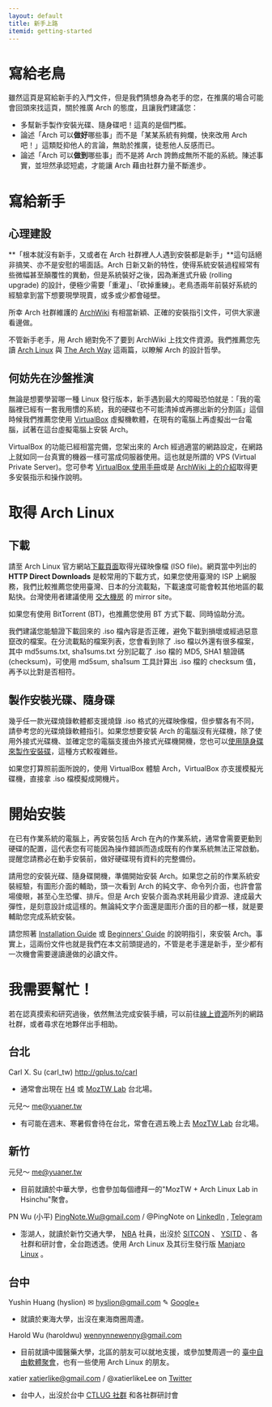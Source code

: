 ```yaml
---
layout: default
title: 新手上路
itemid: getting-started
---
```


# 寫給老鳥

雖然這頁是寫給新手的入門文件，但是我們猜想身為老手的您，在推廣的場合可能會回頭來找這頁，關於推廣 Arch 的態度，且讓我們建議您：

* 多幫新手製作安裝光碟、隨身碟吧！這真的是個門檻。
* 論述「Arch 可以**做好**哪些事」而不是「某某系統有夠爛，快來改用 Arch 吧！」這類貶抑他人的言論，無助於推廣，徒惹他人反感而已。
* 論述「Arch 可以**做到**哪些事」而不是將 Arch 誇飾成無所不能的系統。陳述事實，並坦然承認短處，才能讓 Arch 藉由社群力量不斷進步。

# 寫給新手

## 心理建設

**「根本就沒有新手，又或者在 Arch 社群裡人人遇到安裝都是新手」**這句話絕非搞笑、亦不是安慰的場面話。Arch 日新又新的特性，使得系統安裝過程經常有些微幅甚至顛覆性的異動，但是系統裝好之後，因為漸進式升級 (rolling upgrade) 的設計，便極少需要「重灌」、「砍掉重練」。老鳥憑兩年前裝好系統的經驗拿到當下想要現學現賣，或多或少都會碰壁。

所幸 Arch 社群維護的 [ArchWiki] 有相當新穎、正確的安裝指引文件，可供大家邊看邊做。

不管新手老手，用 Arch 絕對免不了要到 ArchWiki 上找文件資源。我們推薦您先讀 [Arch Linux] 與 [The Arch Way] 這兩篇，以瞭解 Arch 的設計哲學。

[ArchWiki]: https://wiki.archlinux.org/
[Arch Linux]: https://wiki.archlinux.org/index.php/Arch_Linux_%28%E6%AD%A3%E9%AB%94%E4%B8%AD%E6%96%87%29
[The Arch Way]: https://wiki.archlinux.org/index.php/The_Arch_Way_%28%E6%AD%A3%E9%AB%94%E4%B8%AD%E6%96%87%29

## 何妨先在沙盤推演

無論是想要學習哪一種 Linux 發行版本，新手遇到最大的障礙恐怕就是：「我的電腦裡已經有一套我用慣的系統，我的硬碟也不可能清掉或再挪出新的分割區」這個時候我們推薦您使用 [VirtualBox] 虛擬機軟體，在現有的電腦上再虛擬出一台電腦，試著在這台虛擬電腦上安裝 Arch。

VirtualBox 的功能已經相當完備，您架出來的 Arch 經過適當的網路設定，在網路上就如同一台真實的機器一樣可當成伺服器使用。這也就是所謂的 VPS (Virtual Private Server)。您可參考 [VirtualBox 使用手冊][vbox-manual]或是 [ArchWiki 上的介紹][vbox-archwiki]取得更多安裝指示和操作說明。

[VirtualBox]: https://www.virtualbox.org/
[vbox-manual]: https://www.virtualbox.org/manual/UserManual.html
[vbox-archwiki]: https://wiki.archlinux.org/index.php/VirtualBox

# 取得 Arch Linux

## 下載

請至 Arch Linux 官方網站[下載頁面]取得光碟映像檔 (ISO file)。網頁當中列出的 **HTTP Direct Downloads** 是較常用的下載方式，如果您使用臺灣的 ISP 上網服務，我們比較推薦您使用臺灣、日本的分流載點，下載速度可能會較其他地區的載點快。台灣使用者建議使用 [交大機房] 的 mirror site。

如果您有使用 BitTorrent (BT)，也推薦您使用 BT 方式下載、同時協助分流。

我們建議您能驗證下載回來的 .iso 檔內容是否正確，避免下載到損壞或經過惡意竄改的檔案。在分流載點的檔案列表，您會看到除了 .iso 檔以外還有很多檔案，其中 md5sums.txt, sha1sums.txt 分別記載了 .iso 檔的 MD5, SHA1 驗證碼 (checksum)，可使用 md5sum, sha1sum 工具計算出 .iso 檔的 checksum 值，再予以比對是否相符。

[下載頁面]: https://www.archlinux.org/download/
[交大機房]: http://linux.cs.nctu.edu.tw/archlinux/iso/

## 製作安裝光碟、隨身碟

幾乎任一款光碟燒錄軟體都支援燒錄 .iso 格式的光碟映像檔，但步驟各有不同，請參考您的光碟燒錄軟體指引。如果您想要安裝 Arch 的電腦沒有光碟機，除了使用外接式光碟機、並確定您的電腦支援由外接式光碟機開機，您也可以[使用隨身碟來製作安裝碟]，這種方式較複雜些。

如果您打算照前面所說的，使用 VirtualBox 體驗 Arch，VirtualBox 亦支援模擬光碟機，直接拿 .iso 檔模擬成開機片。

[使用隨身碟來製作安裝碟]: https://wiki.archlinux.org/index.php/USB_Installation_Media_%28%E6%AD%A3%E9%AB%94%E4%B8%AD%E6%96%87%29

# 開始安裝

<div class="alert alert-warning">在已有作業系統的電腦上，再安裝包括 Arch 在內的作業系統，通常會需要更動到硬碟的配置，這代表您有可能因為操作錯誤而造成既有的作業系統無法正常啟動。提醒您請務必在動手安裝前，做好硬碟現有資料的完整備份。</div>

請用您的安裝光碟、隨身碟開機，準備開始安裝 Arch。如果您之前的作業系統安裝經驗，有圖形介面的輔助，頭一次看到 Arch 的純文字、命令列介面，也許會當場傻眼，甚至心生恐懼、排斥。但是 Arch 安裝介面為求耗用最少資源、達成最大彈性，是刻意設計成這樣的。無論純文字介面還是圖形介面的目的都一樣，就是要輔助您完成系統安裝。

請您照著 [Installation Guide] 或 [Beginners' Guide] 的說明指引，來安裝 Arch。事實上，這兩份文件也就是我們在本文前頭提過的，不管是老手還是新手，至少都有一次機會需要邊讀邊做的必讀文件。

[Installation Guide]: https://wiki.archlinux.org/index.php/Installation_Guide_%28%E6%AD%A3%E9%AB%94%E4%B8%AD%E6%96%87%29
[Beginners' Guide]: https://wiki.archlinux.org/index.php/Beginners%27_Guide_%28%E6%AD%A3%E9%AB%94%E4%B8%AD%E6%96%87%29


# 我需要幫忙！

若在認真摸索和研究過後，依然無法完成安裝手續，可以前往[線上資源]所列的網路社群，或者尋求在地夥伴出手相助。

[線上資源]: /resources/

## 台北

Carl X. Su (carl_tw) <http://gplus.to/carl>

* 通常會出現在 [H4] 或 [MozTW Lab] 台北場。

元兒～ <me@yuaner.tw>

* 有可能在週末、寒暑假會待在台北，常會在週五晚上去 [MozTW Lab] 台北場。

## 新竹

元兒～ <me@yuaner.tw>

* 目前就讀於中華大學，也會參加每個禮拜一的"MozTW + Arch Linux Lab in Hsinchu"聚會。

PN Wu (小平) <PingNote.Wu@gmail.com> / @PingNote on [LinkedIn](https://tw.linkedin.com/in/PingNote) , [Telegram](https://telegram.me/PingNote)

* 澎湖人，就讀於新竹交通大學， [NBA](http://nba.nctu.edu.tw) 社員，出沒於 [SITCON](http://sitcon.org) 、 [YSITD](https://ysitd.io) 、各社群和研討會，全台跑透透。使用 Arch Linux 及其衍生發行版 [Manjaro Linux](https://manjaro.org) 。
  
## 台中

Yushin Huang (hyslion) ✉ <hyslion@gmail.com> ✎ [Google+](https://plus.google.com/communities/101238863048851764297)

* 就讀於東海大學，出沒在東海商圈周遭。
  
Harold Wu (haroldwu) <wennynnewenny@gmail.com>
  
* 目前就讀中國醫藥大學，北區的朋友可以就地支援，或參加雙周週一的 [臺中自由軟體聚會](https://plus.google.com/u/0/communities/103994353345517742722)，也有一些使用 Arch Linux 的朋友。

xatier <xatierlike@gmail.com> / @xatierlikeLee on [Twitter](https://twitter.com/xatierlikeLee)

* 台中人，出沒於台中 [CTLUG 社群](http://ct.lug.tw) 和各社群研討會

[H4]: http://www.hackingthursday.org/
[MozTW Lab]: http://moztw.org/events/moztw-lab/
[新竹碼農]: http://www.facebook.com/groups/hsinchu.coders/
